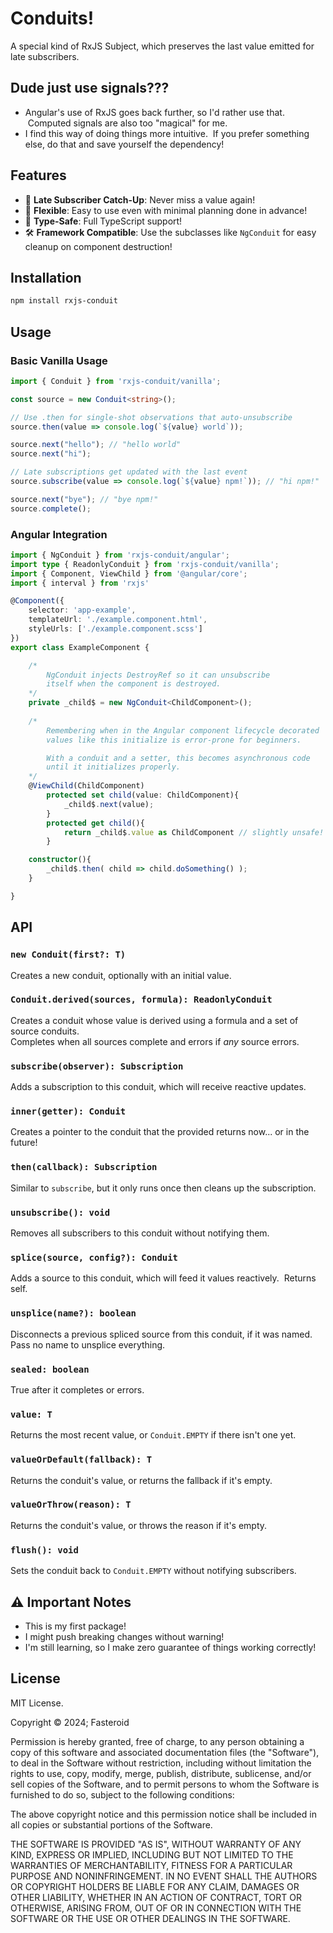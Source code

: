 # Conduits!

A special kind of RxJS Subject, which preserves the last value emitted for late subscribers.  

## Dude just use signals???

- Angular's use of RxJS goes back further, so I'd rather use that. &nbsp;Computed signals are also too "magical" for me.
- I find this way of doing things more intuitive. &nbsp;If you prefer something else, do that and save yourself the dependency!

## Features

- 🔄 **Late Subscriber Catch-Up**: Never miss a value again!
- 💪 **Flexible**: Easy to use even with minimal planning done in advance!
- 🎯 **Type-Safe**: Full TypeScript support!
- 🛠 **Framework Compatible**: Use the subclasses like `NgConduit` for easy cleanup on component destruction!

## Installation

```bash
npm install rxjs-conduit
```

## Usage

### Basic Vanilla Usage
```ts
import { Conduit } from 'rxjs-conduit/vanilla';

const source = new Conduit<string>();

// Use .then for single-shot observations that auto-unsubscribe
source.then(value => console.log(`${value} world`));

source.next("hello"); // "hello world"
source.next("hi");

// Late subscriptions get updated with the last event
source.subscribe(value => console.log(`${value} npm!`)); // "hi npm!"

source.next("bye"); // "bye npm!"
source.complete();
```

### Angular Integration
```ts
import { NgConduit } from 'rxjs-conduit/angular';
import type { ReadonlyConduit } from 'rxjs-conduit/vanilla';
import { Component, ViewChild } from '@angular/core';
import { interval } from 'rxjs'

@Component({
    selector: 'app-example',
    templateUrl: './example.component.html',
    styleUrls: ['./example.component.scss']
})
export class ExampleComponent {

    /*
        NgConduit injects DestroyRef so it can unsubscribe
        itself when the component is destroyed.
    */
    private _child$ = new NgConduit<ChildComponent>();    
    
    /*
        Remembering when in the Angular component lifecycle decorated
        values like this initialize is error-prone for beginners.

        With a conduit and a setter, this becomes asynchronous code
        until it initializes properly.
    */
    @ViewChild(ChildComponent)
        protected set child(value: ChildComponent){ 
            _child$.next(value);
        }
        protected get child(){ 
            return _child$.value as ChildComponent // slightly unsafe!
        }

    constructor(){
        _child$.then( child => child.doSomething() );
    }

}
```

## API

### `new Conduit(first?: T)`
Creates a new conduit, optionally with an initial value.

### `Conduit.derived(sources, formula): ReadonlyConduit`
Creates a conduit whose value is derived using a formula and a set of source conduits.  
Completes when all sources complete and errors if *any* source errors.

### `subscribe(observer): Subscription`
Adds a subscription to this conduit, which will receive reactive updates.

### `inner(getter): Conduit`
Creates a pointer to the conduit that the provided returns now... or in the future!

### `then(callback): Subscription`
Similar to `subscribe`, but it only runs once then cleans up the subscription.

### `unsubscribe(): void`
Removes all subscribers to this conduit without notifying them.

### `splice(source, config?): Conduit`
Adds a source to this conduit, which will feed it values reactively. &nbsp;Returns self.  

### `unsplice(name?): boolean`
Disconnects a previous spliced source from this conduit, if it was named.  
Pass no name to unsplice everything.

### `sealed: boolean`
True after it completes or errors.

### `value: T`
Returns the most recent value, or `Conduit.EMPTY` if there isn't one yet.

### `valueOrDefault(fallback): T`
Returns the conduit's value, or returns the fallback if it's empty.

### `valueOrThrow(reason): T`
Returns the conduit's value, or throws the reason if it's empty.

### `flush(): void`
Sets the conduit back to `Conduit.EMPTY` without notifying subscribers.

## ⚠️ Important Notes

- This is my first package!
- I might push breaking changes without warning!
- I'm still learning, so I make zero guarantee of things working correctly!
## License

MIT License.

Copyright © 2024; Fasteroid

Permission is hereby granted, free of charge, to any person obtaining a copy
of this software and associated documentation files (the "Software"), to deal
in the Software without restriction, including without limitation the rights
to use, copy, modify, merge, publish, distribute, sublicense, and/or sell
copies of the Software, and to permit persons to whom the Software is
furnished to do so, subject to the following conditions:

The above copyright notice and this permission notice shall be included in all
copies or substantial portions of the Software.

THE SOFTWARE IS PROVIDED "AS IS", WITHOUT WARRANTY OF ANY KIND, EXPRESS OR
IMPLIED, INCLUDING BUT NOT LIMITED TO THE WARRANTIES OF MERCHANTABILITY,
FITNESS FOR A PARTICULAR PURPOSE AND NONINFRINGEMENT. IN NO EVENT SHALL THE
AUTHORS OR COPYRIGHT HOLDERS BE LIABLE FOR ANY CLAIM, DAMAGES OR OTHER
LIABILITY, WHETHER IN AN ACTION OF CONTRACT, TORT OR OTHERWISE, ARISING FROM,
OUT OF OR IN CONNECTION WITH THE SOFTWARE OR THE USE OR OTHER DEALINGS IN THE
SOFTWARE.
